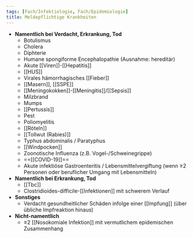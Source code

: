 ```yaml
---
tags: [Fach/Infektiologie, Fach/Epidemiologie]
title: Meldepflichtige Krankheiten
---
```

- **Namentlich bei Verdacht, Erkrankung, Tod**
	- Botulismus
	- Cholera
	- Diphterie
	- Humane spongiforme Encephalopathie (Ausnahme: hereditär)
	- Akute [[Viren]]-[[Hepatitis]]
	- [[HUS]]
	- Virales hämorrhagisches [[Fieber]]
	- [[Masern]], [[SSPE]]
	- [[Meningokokken]]-[[Meningitis]]/[[Sepsis]]
	- Milzbrand
	- Mumps
	- [[Pertussis]]
	- Pest
	- Poliomyelitis
	- [[Röteln]]
	- [[Tollwut (Rabies)]]
	- Typhus abdominalis / Paratyphus
	- [[Windpocken]]
	- Zoonotische Influenza (z.B. Vogel-/Schweinegrippe)
	- ==[[COVID-19]]==
	- Akute infektiöse Gastroenteritis / Lebensmittelvergiftung (wenn ≥2 Personen oder beruflicher Umgang mit Lebensmitteln)
- **Namentlich bei Erkrankung, Tod**
	- [[Tbc]]
	- Clostridioides-difficile-[[Infektionen]] mit schwerem Verlauf
- **Sonstiges**
	- Verdacht gesundheitlicher Schäden infolge einer [[Impfung]] (über übliche Impfreaktion hinaus)
- **Nicht-namentlich**
	- ≥2 [[Nosokomiale Infektion]] mit vermutlichem epidemischen Zusammenhang